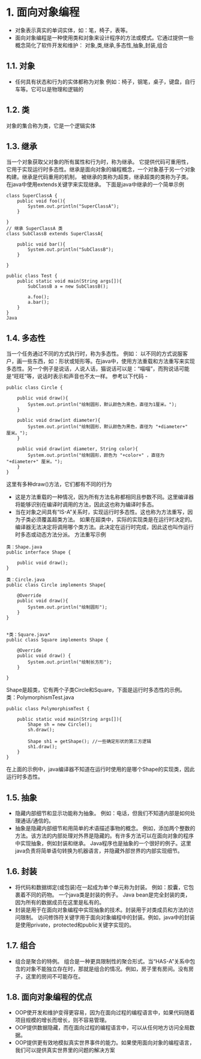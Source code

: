 # 1. 面向对象编程
 - 对象表示真实的单词实体，如：笔，椅子，表等。
 - 面向对象编程是一种使用类和对象来设计程序的方法或模式。它通过提供一些概念简化了软件开发和维护：
对象,类,继承,多态性,抽象,封装,组合
## 1.1. 对象
- 任何具有状态和行为的实体都称为对象
例如：椅子，钢笔，桌子，键盘，自行车等。它可以是物理和逻辑的
## 1.2. 类
对象的集合称为类，它是一个逻辑实体
## 1.3. 继承
当一个对象获取父对象的所有属性和行为时，称为继承。
它提供代码可重用性，它用于实现运行时多态性。继承是面向对象的编程概念，一个对象基于另一个对象构建。继承是代码重用的机制， 被继承的类称为超类，继承超类的类称为子类。
在java中使用extends关键字来实现继承。
下面是java中继承的一个简单示例

```
class SuperClassA {
    public void foo(){
        System.out.println("SuperClassA");
    }

}
// 继承 SuperClassA 类
class SubClassB extends SuperClassA{

    public void bar(){
        System.out.println("SubClassB");
    }

}

public class Test {
    public static void main(String args[]){
        SubClassB a = new SubClassB();

        a.foo();
        a.bar();
    }
}
Java
```
## 1.4. 多态性
当一个任务通过不同的方式执行时，称为多态性。
例如：
以不同的方式说服客户，画一些东西，如：形状或矩形等。在java中，使用方法重载和方法重写来实现多态性。另一个例子是说话，人说人话，猫说话可以是：“喵喵”，而狗说话可能是“旺旺”等，说话时表示和声音也不太一样。
参考以下代码 - 
```
public class Circle {

    public void draw(){
        System.out.println("绘制圆形，默认颜色为黑色，直径为1厘米。");
    }

    public void draw(int diameter){
        System.out.println("绘制圆形，默认颜色为黑色，直径为 "+diameter+"  厘米。");
    }

    public void draw(int diameter, String color){
        System.out.println("绘制圆形，颜色为 "+color+" ，直径为  "+diameter+" 厘米。");
    }
}
```
这里有多种draw()方法，它们都有不同的行为

- 这是方法重载的一种情况，因为所有方法名称都相同且参数不同。这里编译器将能够识别在编译时调用的方法，因此这也称为编译时多态。
- 当在对象之间具有“IS-A”关系时，实现运行时多态性。这也称为方法重写，因为子类必须覆盖超类方法。
如果在超类中，实际的实现类是在运行时决定的。编译器无法决定将调用哪个类方法。此决定在运行时完成，因此这也叫作运行时多态或动态方法分派。
方法重写示例

```
类：Shape.java
public interface Shape {

    public void draw();
}

类：Circle.java
public class Circle implements Shape{

    @Override
    public void draw(){
        System.out.println("绘制圆形");
    }
}


*类：Square.java*
public class Square implements Shape {

    @Override
    public void draw() {
        System.out.println("绘制长方形");
    }

}
```
Shape是超类，它有两个子类Circle和Square，下面是运行时多态性的示例。
类：PolymorphismTest.java
```
public class PolymorphismTest {

    public static void main(String args[]){
        Shape sh = new Circle();
        sh.draw();

        Shape sh1 = getShape(); //一些确定形状的第三方逻辑
        sh1.draw();
    }
}
```

在上面的示例中，java编译器不知道在运行时使用的是哪个Shape的实现类，因此运行时多态性。
## 1.5. 抽象
- 隐藏内部细节和显示功能称为抽象。
例如：电话，但我们不知道内部是如何处理通话/通信的。
- 抽象是隐藏内部细节和用简单的术语描述事物的概念。
例如，添加两个整数的方法。该方法的内部处理对外界是隐藏的。有许多方法可以在面向对象的程序中实现抽象，例如封装和继承。
Java程序也是抽象的一个很好的例子。这里java负责将简单语句转换为机器语言，并隐藏外部世界的内部实现细节。
## 1.6. 封装
- 将代码和数据绑定(或包装)在一起成为单个单元称为封装。
例如：胶囊，它包裹着不同的药物。
一个java类是封装的例子。
Java bean是完全封装的类，因为所有的数据成员在这里是私有的。
- 封装是用于在面向对象编程中实现抽象的技术。封装用于对类成员和方法的访问限制。
访问修饰符关键字用于面向对象编程中的封装。例如，java中的封装是使用private，protected和public关键字实现的。
## 1.7. 组合
- 组合是聚合的特例。
组合是一种更具限制性的聚合形式。当“HAS-A”关系中包含的对象不能独立存在时，那就是组合的情况。例如，房子里有房间。没有房子，这里的房间不可能存在。
## 1.8. 面向对象编程的优点
- OOP使开发和维护变得更容易，因为在面向过程的编程语言中，如果代码随着项目规模的增长而增长，则不容易管理。
- OOP提供数据隐藏，而在面向过程的编程语言中，可以从任何地方访问全局数据。
- OOP提供更有效地模拟真实世界事件的能力。如果使用面向对象的编程语言，我们可以提供真实世界里的问题的解决方案

